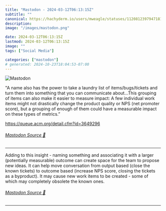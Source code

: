 ```yaml
---
title: "Mastodon - 2024-03-12T06:13:15Z"
subtitle: ""
canonical: https://hachyderm.io/users/mweagle/statuses/112081239794718115
description:
image: "/images/mastodon.png"

date: 2024-03-12T06:13:15Z
lastmod: 2024-03-12T06:13:15Z
image: ""
tags: ["Social Media"]

categories: ["mastodon"]
# generated: 2024-10-23T18:04:53-07:00
---
```

![Mastodon](/images/mastodon.png)

<p>&quot;A name also has the power to take a laundry list of items/bugs/tickets and turn them into something that you can communicate about…This grouping of items can also make it easier to measure impact: A few individual work items might not drastically change the product quality or NPS (net promoter score), but a grouping of enough of them could have a measurable impact on these types of metrics.”</p><p><a href="https://queue.acm.org/detail.cfm?id=3649296" target="_blank" rel="nofollow noopener noreferrer" translate="no"><span class="invisible">https://</span><span class="ellipsis">queue.acm.org/detail.cfm?id=36</span><span class="invisible">49296</span></a></p>


###### [Mastodon Source 🐘](https://hachyderm.io/@mweagle/112081239794718115)

___

<p>Adding to this insight - naming something and associating it with a larger (potentially measurable) outcome can create space for the team to propose new ideas. It can help move conversation from output based (close the known tickets) to outcome based (increase NPS score, closing the tickets as a byproduct).  It may cause new work items to be created - some of which may completely obsolete the known ones.</p>


###### [Mastodon Source 🐘](https://hachyderm.io/@mweagle/112081312867647078)

___

